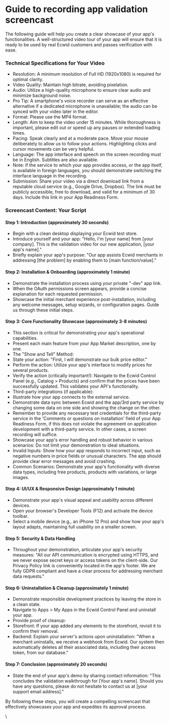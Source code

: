 # Guide to recording app validation screencast

The following guide will help you create a clear showcase of your app's functionalities. A well-structured video tour of your app will ensure that it is ready to be used by real Ecwid customers and passes verification with ease.

### Technical Specifications for Your Video

* Resolution: A minimum resolution of Full HD (1920x1080) is required for optimal clarity.
* Video Quality: Maintain high bitrate, avoiding pixelation.
* Audio: Utilize a high-quality microphone to ensure clear audio and minimize background noise.
* Pro Tip: A smartphone's voice recorder can serve as an effective alternative if a dedicated microphone is unavailable; the audio can be synced with your video later in the editor.
* Format: Please use the MP4 format.
* Length: Aim to keep the video under 15 minutes. While thoroughness is important, please edit out or speed up any pauses or extended loading times.
* Pacing: Speak clearly and at a moderate pace. Move your mouse deliberately to allow us to follow your actions. Highlighting clicks and cursor movements can be very helpful.
* Language: The app interface and speech on the screen recording must be in English. Subtitles are also available.&#x20;
* Note: if the service to which your app provides access, or the app itself, is available in foreign languages, you should demonstrate switching the interface language in the recording.
* Submission: Share your video via a direct download link from a reputable cloud service (e.g., Google Drive, Dropbox). The link must be publicly accessible, free to download, and valid for a minimum of 30 days. Include this link in your App Readiness Form.

### Screencast Content: Your Script

#### Step 1: Introduction (approximately 30 seconds)

* Begin with a clean desktop displaying your Ecwid test store.
* Introduce yourself and your app: "Hello, I'm \[your name] from \[your company]. This is the validation video for our new application, \[your app's name]."
* Briefly explain your app's purpose: "Our app assists Ecwid merchants in addressing \[the problem] by enabling them to \[main function/value]."

#### Step 2: Installation & Onboarding (approximately 1 minute)

* Demonstrate the installation process using your private "-dev" app link.
* When the OAuth permissions screen appears, provide a concise explanation for each requested permission.
* Showcase the initial merchant experience post-installation, including any welcome messages, setup wizards, or configuration pages. Guide us through these initial steps.

#### Step 3: Core Functionality Showcase (approximately 3-8 minutes)

* This section is critical for demonstrating your app's operational capabilities.
* Present each main feature from your App Market description, one by one.
* The "Show and Tell" Method:
* State your action: "First, I will demonstrate our bulk price editor."
* Perform the action: Utilize your app's interface to modify prices for several products.
* Verify the action (critically important!): Navigate to the Ecwid Control Panel (e.g., Catalog > Products) and confirm that the prices have been successfully updated. This validates your API's functionality.
* Third-party integrations (if applicable):
* Illustrate how your app connects to the external service.
* Demonstrate data sync between Ecwid and the app/3rd party service by changing some data on one side and showing the change on the other.
* Remember to provide any necessary test credentials for the third-party service in the 'Comments or questions on installation' field of your App Readiness Form, if this does not violate the agreement on application development with a third-party service. In other cases, a screen recording will suffice.
* Showcase your app's error handling and robust behavior in various scenarios: Do not limit your demonstration to ideal situations.
* Invalid Inputs: Show how your app responds to incorrect input, such as negative numbers in price fields or unusual characters. The app should provide clear error messages and avoid crashing.
* Common Scenarios: Demonstrate your app's functionality with diverse data types, including free products, products with variations, or large images.

#### Step 4: UI/UX & Responsive Design (approximately 1 minute)

* Demonstrate your app's visual appeal and usability across different devices.
* Open your browser's Developer Tools (F12) and activate the device toolbar.
* Select a mobile device (e.g., an iPhone 12 Pro) and show how your app's layout adapts, maintaining full usability on a smaller screen.

#### Step 5: Security & Data Handling

* Throughout your demonstration, articulate your app's security measures: "All our API communication is encrypted using HTTPS, and we never expose secret keys or access tokens on the client-side. Our Privacy Policy link is conveniently located in the app's footer. We are fully GDPR compliant and have a clear process for addressing merchant data requests."

#### Step 6: Uninstallation & Cleanup (approximately 1 minute)

* Demonstrate responsible development practices by leaving the store in a clean state.
* Navigate to Apps > My Apps in the Ecwid Control Panel and uninstall your app.
* Provide proof of cleanup:
* Storefront: If your app added any elements to the storefront, revisit it to confirm their removal.
* Backend: Explain your server's actions upon uninstallation: "When a merchant uninstalls, we receive a webhook from Ecwid. Our system then automatically deletes all their associated data, including their access token, from our database."

#### Step 7: Conclusion (approximately 20 seconds)

* State the end of your app's demo by sharing contact information: "This concludes the validation walkthrough for \[Your app's name]. Should you have any questions, please do not hesitate to contact us at \[your support email address]."

By following these steps, you will create a compelling screencast that effectively showcases your app and expedites its approval process.

\
